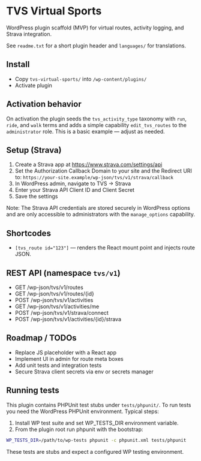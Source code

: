 # TVS Virtual Sports

WordPress plugin scaffold (MVP) for virtual routes, activity logging, and Strava integration.

See `readme.txt` for a short plugin header and `languages/` for translations.

## Install
- Copy `tvs-virtual-sports/` into `/wp-content/plugins/`
- Activate plugin

## Activation behavior
On activation the plugin seeds the `tvs_activity_type` taxonomy with `run`, `ride`, and `walk` terms and adds a simple capability `edit_tvs_routes` to the `administrator` role. This is a basic example — adjust as needed.

## Setup (Strava)
1. Create a Strava app at https://www.strava.com/settings/api
2. Set the Authorization Callback Domain to your site and the Redirect URI to: `https://your-site.example/wp-json/tvs/v1/strava/callback`
3. In WordPress admin, navigate to TVS → Strava
4. Enter your Strava API Client ID and Client Secret
5. Save the settings

Note: The Strava API credentials are stored securely in WordPress options and are only accessible to administrators with the `manage_options` capability.

## Shortcodes
- `[tvs_route id="123"]` — renders the React mount point and injects route JSON.

## REST API (namespace `tvs/v1`)
- GET /wp-json/tvs/v1/routes
- GET /wp-json/tvs/v1/routes/{id}
- POST /wp-json/tvs/v1/activities
- GET /wp-json/tvs/v1/activities/me
- POST /wp-json/tvs/v1/strava/connect
- POST /wp-json/tvs/v1/activities/{id}/strava

## Roadmap / TODOs
- Replace JS placeholder with a React app
- Implement UI in admin for route meta boxes
- Add unit tests and integration tests
- Secure Strava client secrets via env or secrets manager

## Running tests
This plugin contains PHPUnit test stubs under `tests/phpunit/`. To run tests you need the WordPress PHPUnit environment. Typical steps:

1. Install WP test suite and set WP_TESTS_DIR environment variable.
2. From the plugin root run phpunit with the bootstrap:

```bash
WP_TESTS_DIR=/path/to/wp-tests phpunit -c phpunit.xml tests/phpunit
```

These tests are stubs and expect a configured WP testing environment.
